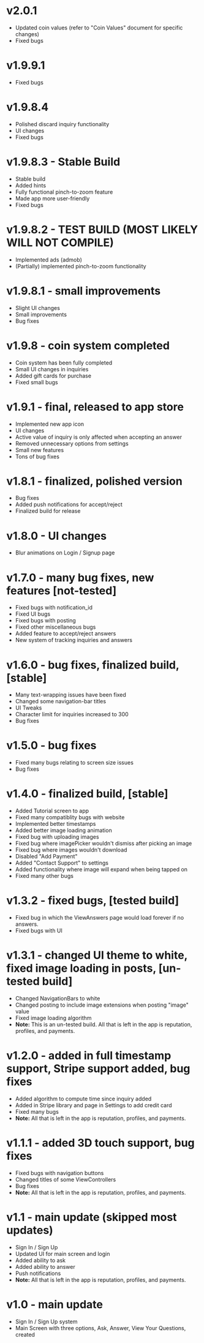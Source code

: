 # v2.0.1
- Updated coin values (refer to "Coin Values" document for specific changes)
- Fixed bugs 

# v1.9.9.1
- Fixed bugs

# v1.9.8.4
- Polished discard inquiry functionality
- UI changes 
- Fixed bugs

# v1.9.8.3 - Stable Build 
- Stable build
- Added hints
- Fully functional pinch-to-zoom feature
- Made app more user-friendly
- Fixed bugs

# v1.9.8.2 - TEST BUILD (MOST LIKELY WILL NOT COMPILE)
- Implemented ads (admob)
- (Partially) implemented pinch-to-zoom functionality

# v1.9.8.1 - small improvements
- Slight UI changes
- Small improvements
- Bug fixes

# v1.9.8 - coin system completed
- Coin system has been fully completed
- Small UI changes in inquiries
- Added gift cards for purchase
- Fixed small bugs

# v1.9.1 - final, released to app store
- Implemented new app icon
- UI changes
- Active value of inquiry is only affected when accepting an answer
- Removed unnecessary options from settings
- Small new features 
- Tons of bug fixes

# v1.8.1 - finalized, polished version
- Bug fixes
- Added push notifications for accept/reject
- Finalized build for release

# v1.8.0 - UI changes
- Blur animations on Login / Signup page

# v1.7.0 - many bug fixes, new features [not-tested]
- Fixed bugs with notification_id
- Fixed UI bugs
- Fixed bugs with posting
- Fixed other miscellaneous bugs
- Added feature to accept/reject answers
- New system of tracking inquiries and answers

# v1.6.0 - bug fixes, finalized build, [stable]
- Many text-wrapping issues have been fixed
- Changed some navigation-bar titles
- UI Tweaks
- Character limit for inquiries increased to 300
- Bug fixes

# v1.5.0 - bug fixes
- Fixed many bugs relating to screen size issues 
- Bug fixes

# v1.4.0 - finalized build, [stable]
- Added Tutorial screen to app
- Fixed many compatiblity bugs with website
- Implemented better timestamps
- Added better image loading animation
- Fixed bug with uploading images
- Fixed bug where imagePicker wouldn't dismiss after picking an image
- Fixed bug where images wouldn't download
- Disabled "Add Payment"
- Added "Contact Support" to settings
- Added functionality where image will expand when being tapped on
- Fixed many other bugs

# v1.3.2 - fixed bugs, [tested build]
- Fixed bug in which the ViewAnswers page would load forever if no answers.
- Fixed bugs with UI

# v1.3.1 - changed UI theme to white, fixed image loading in posts, [un-tested build]
- Changed NavigationBars to white
- Changed posting to include image extensions when posting "image" value
- Fixed image loading algorithm
- **Note:** This is an un-tested build. All that is left in the app is reputation, profiles, and payments.

# v1.2.0 - added in full timestamp support, Stripe support added, bug fixes
- Added algorithm to compute time since inquiry added
- Added in Stripe library and page in Settings to add credit card
- Fixed many bugs
- **Note:** All that is left in the app is reputation, profiles, and payments.

# v1.1.1 - added 3D touch support, bug fixes
- Fixed bugs with navigation buttons
- Changed titles of some ViewControllers
- Bug fixes
- **Note:** All that is left in the app is reputation, profiles, and payments.

# v1.1 - main update (skipped most updates)
- Sign In / Sign Up
- Updated UI for main screen and login
- Added ability to ask 
- Added ability to answer
- Push notifications
- **Note:** All that is left in the app is reputation, profiles, and payments.

# v1.0 - main update
- Sign In / Sign Up system
- Main Screen with three options, Ask, Answer, View Your Questions, created
